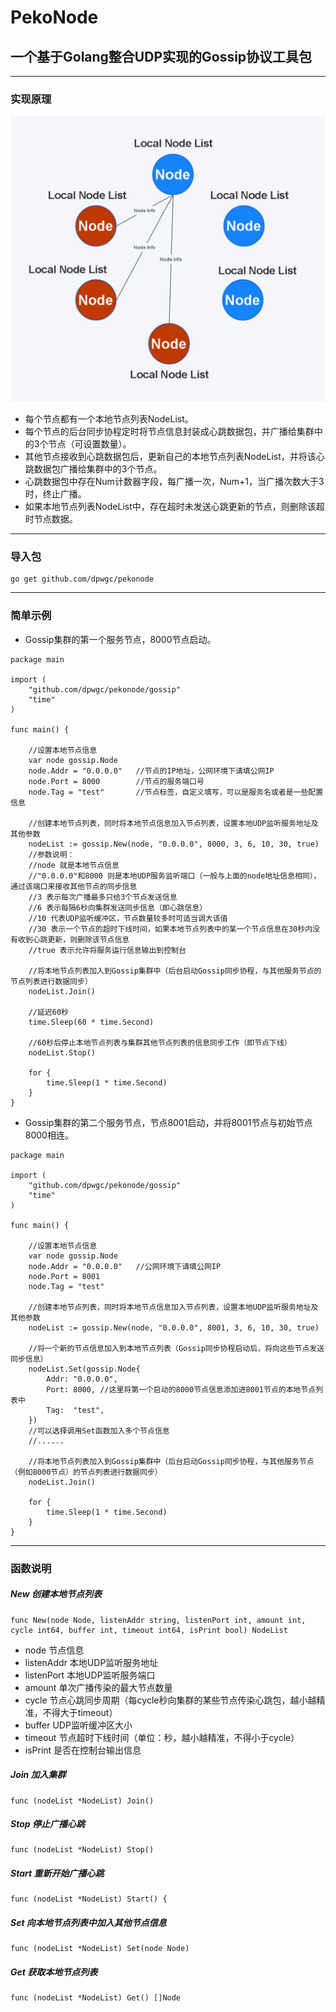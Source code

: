 # PekoNode

## 一个基于Golang整合UDP实现的Gossip协议工具包

***

### 实现原理
![avatar](./img/gossip.jpg)
* 每个节点都有一个本地节点列表NodeList。
* 每个节点的后台同步协程定时将节点信息封装成心跳数据包，并广播给集群中的3个节点（可设置数量）。
* 其他节点接收到心跳数据包后，更新自己的本地节点列表NodeList，并将该心跳数据包广播给集群中的3个节点。
* 心跳数据包中存在Num计数器字段，每广播一次，Num+1，当广播次数大于3时，终止广播。
* 如果本地节点列表NodeList中，存在超时未发送心跳更新的节点，则删除该超时节点数据。

***

### 导入包
```
go get github.com/dpwgc/pekonode
```

***

### 简单示例
* Gossip集群的第一个服务节点，8000节点启动。
```
package main

import (
	"github.com/dpwgc/pekonode/gossip"
	"time"
)

func main() {

	//设置本地节点信息
	var node gossip.Node
	node.Addr = "0.0.0.0"   //节点的IP地址，公网环境下请填公网IP
	node.Port = 8000        //节点的服务端口号
	node.Tag = "test"       //节点标签，自定义填写，可以是服务名或者是一些配置信息

	//创建本地节点列表，同时将本地节点信息加入节点列表，设置本地UDP监听服务地址及其他参数
	nodeList := gossip.New(node, "0.0.0.0", 8000, 3, 6, 10, 30, true)
	//参数说明：
	//node 就是本地节点信息
	//"0.0.0.0"和8000 则是本地UDP服务监听端口（一般与上面的node地址信息相同），通过该端口来接收其他节点的同步信息
	//3 表示每次广播最多只给3个节点发送信息
	//6 表示每隔6秒向集群发送同步信息（即心跳信息）
	//10 代表UDP监听缓冲区，节点数量较多时可适当调大该值
	//30 表示一个节点的超时下线时间，如果本地节点列表中的某一个节点信息在30秒内没有收到心跳更新，则删除该节点信息
	//true 表示允许将服务运行信息输出到控制台

	//将本地节点列表加入到Gossip集群中（后台启动Gossip同步协程，与其他服务节点的节点列表进行数据同步）
	nodeList.Join()
	
	//延迟60秒
	time.Sleep(60 * time.Second)

	//60秒后停止本地节点列表与集群其他节点列表的信息同步工作（即节点下线）
	nodeList.Stop()
	
	for {
		time.Sleep(1 * time.Second)
	}
}
```
* Gossip集群的第二个服务节点，节点8001启动，并将8001节点与初始节点8000相连。
```
package main

import (
	"github.com/dpwgc/pekonode/gossip"
	"time"
)

func main() {

	//设置本地节点信息
	var node gossip.Node
	node.Addr = "0.0.0.0"   //公网环境下请填公网IP
	node.Port = 8001
	node.Tag = "test"

	//创建本地节点列表，同时将本地节点信息加入节点列表，设置本地UDP监听服务地址及其他参数
	nodeList := gossip.New(node, "0.0.0.0", 8001, 3, 6, 10, 30, true)

	//将一个新的节点信息加入到本地节点列表（Gossip同步协程启动后，将向这些节点发送同步信息）
	nodeList.Set(gossip.Node{
		Addr: "0.0.0.0",
		Port: 8000, //这里将第一个启动的8000节点信息添加进8001节点的本地节点列表中
		Tag:  "test",
	})
	//可以选择调用Set函数加入多个节点信息
	//......

	//将本地节点列表加入到Gossip集群中（后台启动Gossip同步协程，与其他服务节点（例如8000节点）的节点列表进行数据同步）
	nodeList.Join()
	
	for {
		time.Sleep(1 * time.Second)
	}
}
```

***

### 函数说明
##### New 创建本地节点列表
```
func New(node Node, listenAddr string, listenPort int, amount int, cycle int64, buffer int, timeout int64, isPrint bool) NodeList 
```
* node 节点信息
* listenAddr 本地UDP监听服务地址
* listenPort 本地UDP监听服务端口
* amount 单次广播传染的最大节点数量
* cycle 节点心跳同步周期（每cycle秒向集群的某些节点传染心跳包，越小越精准，不得大于timeout）
* buffer UDP监听缓冲区大小
* timeout 节点超时下线时间（单位：秒，越小越精准，不得小于cycle）
* isPrint 是否在控制台输出信息

##### Join 加入集群
```
func (nodeList *NodeList) Join() 
```

##### Stop 停止广播心跳
```
func (nodeList *NodeList) Stop() 
```

##### Start 重新开始广播心跳
```
func (nodeList *NodeList) Start() {
```

##### Set 向本地节点列表中加入其他节点信息
```
func (nodeList *NodeList) Set(node Node) 
```

##### Get 获取本地节点列表
```
func (nodeList *NodeList) Get() []Node 
```